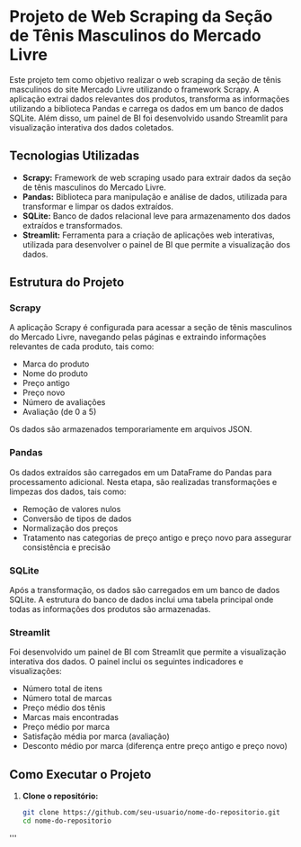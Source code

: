 # Projeto de Web Scraping da Seção de Tênis Masculinos do Mercado Livre

Este projeto tem como objetivo realizar o web scraping da seção de tênis masculinos do site Mercado Livre utilizando o framework Scrapy. A aplicação extrai dados relevantes dos produtos, transforma as informações utilizando a biblioteca Pandas e carrega os dados em um banco de dados SQLite. Além disso, um painel de BI foi desenvolvido usando Streamlit para visualização interativa dos dados coletados.

## Tecnologias Utilizadas

- **Scrapy:** Framework de web scraping usado para extrair dados da seção de tênis masculinos do Mercado Livre.
- **Pandas:** Biblioteca para manipulação e análise de dados, utilizada para transformar e limpar os dados extraídos.
- **SQLite:** Banco de dados relacional leve para armazenamento dos dados extraídos e transformados.
- **Streamlit:** Ferramenta para a criação de aplicações web interativas, utilizada para desenvolver o painel de BI que permite a visualização dos dados.

## Estrutura do Projeto

### Scrapy

A aplicação Scrapy é configurada para acessar a seção de tênis masculinos do Mercado Livre, navegando pelas páginas e extraindo informações relevantes de cada produto, tais como:

- Marca do produto
- Nome do produto
- Preço antigo
- Preço novo
- Número de avaliações
- Avaliação (de 0 a 5)

Os dados são armazenados temporariamente em arquivos JSON.

### Pandas

Os dados extraídos são carregados em um DataFrame do Pandas para processamento adicional. Nesta etapa, são realizadas transformações e limpezas dos dados, tais como:

- Remoção de valores nulos
- Conversão de tipos de dados
- Normalização dos preços
- Tratamento nas categorias de preço antigo e preço novo para assegurar consistência e precisão

### SQLite

Após a transformação, os dados são carregados em um banco de dados SQLite. A estrutura do banco de dados inclui uma tabela principal onde todas as informações dos produtos são armazenadas.

### Streamlit

Foi desenvolvido um painel de BI com Streamlit que permite a visualização interativa dos dados. O painel inclui os seguintes indicadores e visualizações:

- Número total de itens
- Número total de marcas
- Preço médio dos tênis
- Marcas mais encontradas
- Preço médio por marca
- Satisfação média por marca (avaliação)
- Desconto médio por marca (diferença entre preço antigo e preço novo)

## Como Executar o Projeto

1. **Clone o repositório:**

   ```bash
   git clone https://github.com/seu-usuario/nome-do-repositorio.git
   cd nome-do-repositorio
  '''
